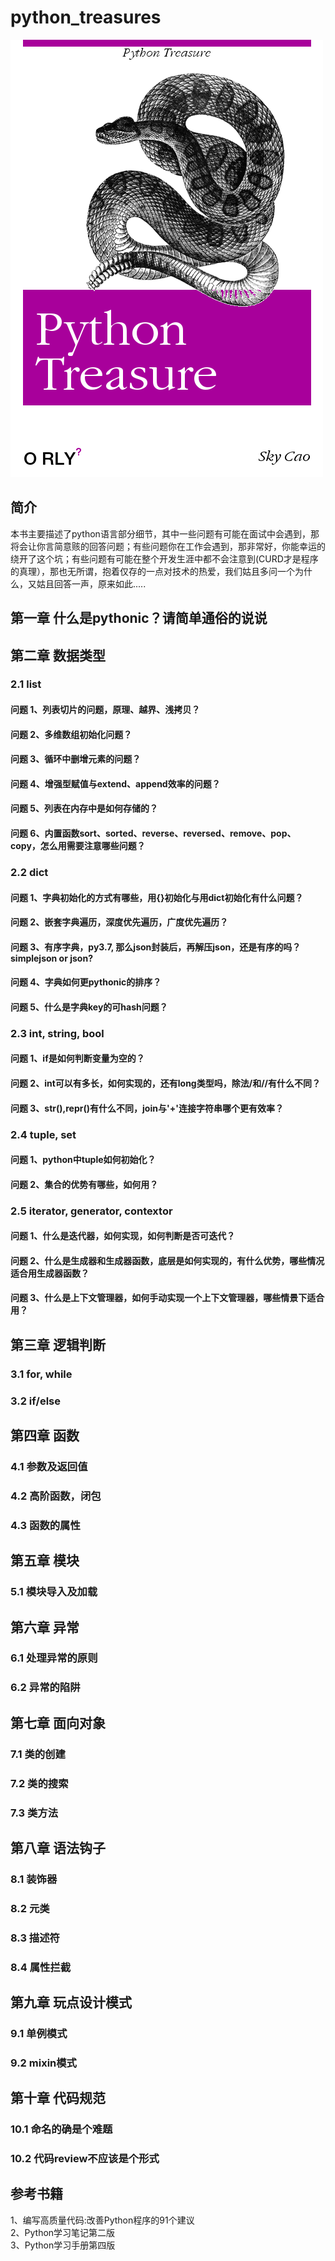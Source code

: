 # python_treasures

![cover](./cover.png)

## 简介

本书主要描述了python语言部分细节，其中一些问题有可能在面试中会遇到，那将会让你言简意赅的回答问题；有些问题你在工作会遇到，那非常好，你能幸运的绕开了这个坑；有些问题有可能在整个开发生涯中都不会注意到(CURD才是程序的真理），那也无所谓，抱着仅存的一点对技术的热爱，我们姑且多问一个为什么，又姑且回答一声，原来如此.....

## 第一章  什么是pythonic？请简单通俗的说说

## 第二章 数据类型

### 2.1 list
#### 问题 1、列表切片的问题，原理、越界、浅拷贝？
#### 问题 2、多维数组初始化问题？
#### 问题 3、循环中删增元素的问题？
#### 问题 4、增强型赋值与extend、append效率的问题？
#### 问题 5、列表在内存中是如何存储的？
#### 问题 6、内置函数sort、sorted、reverse、reversed、remove、pop、copy，怎么用需要注意哪些问题？

### 2.2 dict
#### 问题 1、字典初始化的方式有哪些，用{}初始化与用dict初始化有什么问题？
#### 问题 2、嵌套字典遍历，深度优先遍历，广度优先遍历？
#### 问题 3、有序字典，py3.7, 那么json封装后，再解压json，还是有序的吗？simplejson or json?
#### 问题 4、字典如何更pythonic的排序？
#### 问题 5、什么是字典key的可hash问题？

### 2.3 int, string, bool
#### 问题 1、if是如何判断变量为空的？
#### 问题 2、int可以有多长，如何实现的，还有long类型吗，除法/和//有什么不同？
#### 问题 3、str(),repr()有什么不同，join与'+'连接字符串哪个更有效率？


### 2.4 tuple, set
#### 问题 1、python中tuple如何初始化？
#### 问题 2、集合的优势有哪些，如何用？

### 2.5 iterator, generator, contextor

#### 问题 1、什么是迭代器，如何实现，如何判断是否可迭代？
#### 问题 2、什么是生成器和生成器函数，底层是如何实现的，有什么优势，哪些情况适合用生成器函数？
#### 问题 3、什么是上下文管理器，如何手动实现一个上下文管理器，哪些情景下适合用？

## 第三章 逻辑判断

### 3.1 for, while 
### 3.2 if/else

## 第四章 函数
### 4.1 参数及返回值
### 4.2 高阶函数，闭包
### 4.3 函数的属性

## 第五章 模块

### 5.1 模块导入及加载

## 第六章 异常

### 6.1 处理异常的原则
### 6.2 异常的陷阱

## 第七章 面向对象
### 7.1 类的创建
### 7.2 类的搜索
### 7.3 类方法

## 第八章 语法钩子
### 8.1 装饰器
### 8.2 元类
### 8.3 描述符
### 8.4 属性拦截

## 第九章 玩点设计模式
### 9.1 单例模式
### 9.2 mixin模式


## 第十章 代码规范
### 10.1 命名的确是个难题
### 10.2 代码review不应该是个形式


## 参考书籍
1、编写高质量代码:改善Python程序的91个建议  
2、Python学习笔记第二版   
3、Python学习手册第四版

